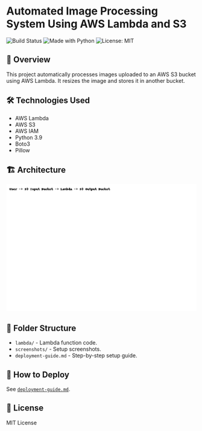 # Automated Image Processing System Using AWS Lambda and S3

![Build Status](https://img.shields.io/badge/build-passing-brightgreen)
![Made with Python](https://img.shields.io/badge/Made%20with-Python-blue)
![License: MIT](https://img.shields.io/badge/License-MIT-yellow.svg)

## 📌 Overview
This project automatically processes images uploaded to an AWS S3 bucket using AWS Lambda. It resizes the image and stores it in another bucket.

## 🛠️ Technologies Used
- AWS Lambda
- AWS S3
- AWS IAM
- Python 3.9
- Boto3
- Pillow

## 🏗️ Architecture
![Architecture Diagram](architecture-diagram.png)

## 📂 Folder Structure
- `lambda/` - Lambda function code.
- `screenshots/` - Setup screenshots.
- `deployment-guide.md` - Step-by-step setup guide.

## 🚀 How to Deploy
See [`deployment-guide.md`](deployment-guide.md).

## 📜 License
MIT License
